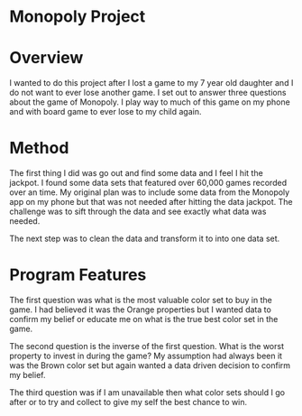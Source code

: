 # Monopoly Project

# Overview
I wanted to do this project after I lost a game to my 7 year old daughter and I do not want to ever lose another game. I set out to answer three questions about the game of Monopoly. I play way to much of this game on my phone and with board game to ever lose to my child again. 

# Method

The first thing I did was go out and find some data and I feel I hit the jackpot. I found some data sets that featured over 60,000 games recorded over an time. My original plan was to include some data from the Monopoly app on my phone but that was not needed after hitting the data jackpot. The challenge was to sift through the data and see exactly what data was needed. 

The next step was to clean the data and transform it to into one data set. 

# Program Features

The first question was what is the most valuable color set to buy in the game. I had believed it was the Orange properties but I wanted data to confirm my belief or educate me on what is the true best color set in the game. 

The second question is the inverse of the first question. What is the worst property to invest in during the game? My assumption had always been it was the Brown color set but again wanted a data driven decision to confirm my belief.

The third question was if I am unavailable then what color sets should I go after or to try and collect to give my self the best chance to win.
